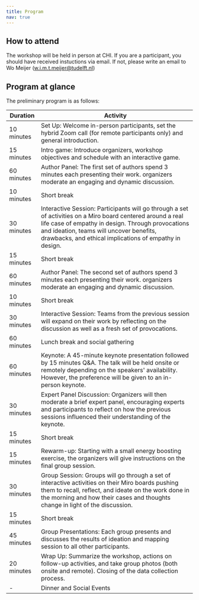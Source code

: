 ```yaml
---
title: Program
nav: true
---
```


## How to attend

The workshop will be held in person at CHI. If you are a participant, you should have received instuctions via email. If not, please write an email to Wo Meijer (w.i.m.t.meijer@tudelft.nl)

## Program at glance

The preliminary program is as follows:

| Duration   | Activity                                                                                                                                                                                                                                                                        |
|------------|---------------------------------------------------------------------------------------------------------------------------------------------------------------------------------------------------------------------------------------------------------------------------------|
| 10 minutes | Set Up: Welcome in-person participants, set the hybrid Zoom call (for remote participants only) and general introduction.                                                                                                                                              |
| 15 minutes | Intro game: Introduce organizers, workshop objectives and schedule with an interactive game.                                                                                                                                                                           |
| 60 minutes | Author Panel: The first set of authors spend 3 minutes each presenting their work. organizers moderate an engaging and dynamic discussion.                                                                                                                             |
| 10 minutes | Short break                                                                                                                                                                                                                                                                     |
| 30 minutes | Interactive Session: Participants will go through a set of activities on a Miro board centered around a real life case of empathy in design. Through provocations and ideation, teams will uncover benefits, drawbacks, and ethical implications of empathy in design. |
| 15 minutes | Short break                                                                                                                                                                                                                                                                     |
| 60 minutes | Author Panel: The second set of authors spend 3 minutes each presenting their work. organizers moderate an engaging and dynamic discussion.                                                                                                                            |
| 10 minutes | Short break                                                                                                                                                                                                                                                                     |
| 30 minutes | Interactive Session: Teams from the previous session will expand on their work by reflecting on the discussion as well as a fresh set of provocations.                                                                                                                 |
| 60 minutes | Lunch break and social gathering                                                                                                                                                                                                                                                |
| 60 minutes | Keynote: A 45-minute keynote presentation followed by 15 minutes Q\&A. The talk will be held onsite or remotely depending on the speakers' availability. However, the preference will be given to an in-person keynote.                                                |
| 30 minutes | Expert Panel Discussion: Organizers will then moderate a brief expert panel, encouraging experts and participants to reflect on how the previous sessions influenced their understanding of the keynote.                                                               |
| 15 minutes | Short break                                                                                                                                                                                                                                                                     |
| 15 minutes | Rewarm-up: Starting with a small energy boosting exercise, the organizers will give instructions on the final group session.                                                                                                                                           |
| 30 minutes | Group Session: Groups will go through a set of interactive activities on their Miro boards pushing them to recall, reflect, and ideate on the work done in the morning and how their cases and thoughts change in light of the discussion.                             |
| 15 minutes | Short break                                                                                                                                                                                                                                                                     |
| 45 minutes | Group Presentations: Each group presents and discusses the results of ideation and mapping session to all other participants.                                                                                                                                          |
| 20 minutes | Wrap Up: Summarize the workshop, actions on follow-up activities, and take group photos (both onsite and remote). Closing of the data collection process.                                                                                                              |
| -          | Dinner and Social Events                                                                                                                                                                                                                                                        |

<!-- # Panel

> The role of technology in empowering or hindering empathy in design processes

## Moderator

{% include organizer.html img="froukje.jpg" txt="<strong>Froukje Sleeswijk Visser</strong> is Associate Professor Service Design at Delft University of Technology. Her research focuses on integration of human perspectives in formulation, development and implementation of public services. She developed the methodology contextmapping where users are experts of their experiences and in that role contribute to codesign processes. Froukje is also an independent design researcher (Contextqueen)." %

## Panelists

{% include organizer.html img="sara.jpg" txt="<strong>Sara Colombo</strong> is an Assistant Professor at the Department of Industrial Design, TU Eindhoven (Netherlands). Her work explores new approaches, processes, and tools to design solutions enabled by machine learning and AI, with a focus on their ethical implications for individuals and society. She is passionate about using technology for social good. In 2020, she co-founded and directed the global initiative Design for Emergency, which leveraged digital technologies and AI to collectively design for social wellbeing in the Covid-19 pandemic." %

{% include organizer.html img="stina.jpg" txt="<strong>Stina Matthiesen</strong> is an assistant professor in CSCW and Health Informatics at the Department of Computer Science, University of Copenhagen. She is inspired by critical studies on race, technology and datafication and has previously explored how stereotypes and implicit biases manifest themselves in the everyday practices of global software development (GSD). Currently, her research focuses on how emergent data-driven technologies can support the clinical work and patient-clinician interaction in cardiac care, as well as how these future technologies may affect the emotional labor of chronic patients." %

{% include organizer.html img="aneesha.jpg" txt="<strong>Aneesha Singh</strong> is a Lecturer in Human-Computer Interaction at the UCL Interaction Centre. She is interested in the design, adoption and use of personal health and wellbeing technologies in everyday contexts, focusing on sensitive and stigmatized conditions. Her research areas include digital health, ubiquitous computing, multi-sensory feedback and wearable technology. She has previously worked in industry in various roles as a software consultant, and as a technical journalist." %

{% include organizer.html img="carine.jpg" txt="<strong>Carine Lallemand</strong> is Assistant Professor in the Systemic Change cluster at the Industrial Design department. She has a background in Psychology, Human-Computer Interaction, and Experience Design. Her research interests are mainly focused on the development, adaptation and validation of user experience design and evaluation methods. Particular application areas are office vitality, urban environments, exercising motivation, and personal health. To question the status quo, Carine enjoys exploring alternative ways of designing, for instance through critical and speculative design, the aesthetics of friction, or slow technology" %

<!--
| Duration   | Activity                                                                                                                                                              |
|:------------|-----------------------------------------------------------------------------------------------------------------------------------------------------------------------|
| 10 mins | **Set up:** login to the Zoom platform and greet all people. Eventual sensor check and start of the workshop-long data collection process. |
| 15 mins | **Welcome:** introduction of the  organizers, participants, workshop objectives and schedule                                                                                         |
| 45 mins | **Keynote:** presentation by an invited expert with Q\A and discussions                                                                                                   |
| 15 mins | *Short break*                                                                                                   |
| 45 mins | **Minute Madness** participants present their papers in a minute madness style, followed by a moderated discussion session.                                                                                                     |
| 30 mins | **Panel** discussion among experts and participants about how empathy may be applied in the design process of projects or tools                                                                                                    |
|:------------|-----------------------------------------------------------------------------------------------------------------------------------------------------------------------|
|30 mins|Lunch break and social gathering|
|:------------|-----------------------------------------------------------------------------------------------------------------------------------------------------------------------|
|30 mins|**Eliciting Themes:** rapid group discussion to elicit unaddressed questions raised during previous workshop activities|
|10 mins|**Cluster Themes:** participants and organizers group and categorize the themes in topics of interests|
| 15 mins | *Short break*  |
| 30 mins | **Group Feedback:** groups present the results of their ideation to all participants for feedback |
| 30 mins | **Mapping Session:** small groups within break-out rooms and using Miro boards will consolidate their ideas into developed research agendas |
| 15 mins | *Short break*  |
| 30 mins | **Group Presentations:** each group presents and discusses the results of ideation and mapping session to all other participants |
| 30 mins | **Wrap Up:** summarize the workshop, and define actions for follow-up activities, and take group photos (both onsite and remote). |
|:------------|-----------------------------------------------------------------------------------------------------------------------------------------------------------------------|
| - | (Virtual) Drinks and networking  |

-->
<!-- # Keynote

> What’s A Healthy Workplace? The Future of Crowd Work Through the Lens of Empathy

{% include organizer.html img="ujwal.jpg" txt="<strong>Ujwal Gadiraju</strong>  is an Assistant Professor the Web Information Systems group of the Faculty of Electrical Engineering, Mathematics and Computer Science (EEMCS/EWI), Delft University of Technology and a Director of the Delft AI “Design@Scale” Lab. Ujwal’s goal is to create novel methods, interfaces, systems, and tools to overcome existing challenges on our path towards building better AI systems and facilitating better reliance of humans on AI systems!" %

 --> 

